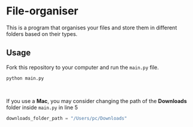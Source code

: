 # File-organiser
This is a program that organises your files and store them in different folders based on their types.

## Usage
Fork this repository to your computer and run the `main.py` file.

```
python main.py
```
<br />

If you use a __Mac__, you may consider changing the path of the __Downloads__ folder inside `main.py` in line 5

```python
downloads_folder_path = "/Users/pc/Downloads"
```
